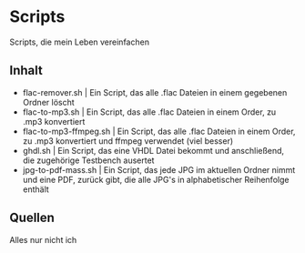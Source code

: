 # Scripts

Scripts, die mein Leben vereinfachen

## Inhalt

- flac-remover.sh | Ein Script, das alle .flac Dateien in einem gegebenen Ordner löscht
- flac-to-mp3.sh | Ein Script, das alle .flac Dateien in einem Order, zu .mp3 konvertiert
- flac-to-mp3-ffmpeg.sh | Ein Script, das alle .flac Dateien in einem Order, zu .mp3 konvertiert und ffmpeg verwendet (viel besser)
- ghdl.sh | Ein Script, das eine VHDL Datei bekommt und anschließend, die zugehörige Testbench ausertet
- jpg-to-pdf-mass.sh | Ein Script, das jede JPG im aktuellen Ordner nimmt und eine PDF, zurück gibt, die alle JPG's in alphabetischer Reihenfolge enthält

## Quellen
Alles nur nicht ich
